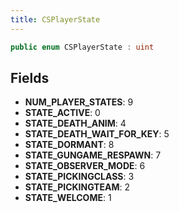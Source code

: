 ```yaml
---
title: CSPlayerState
---
```


```csharp
public enum CSPlayerState : uint
```

## Fields

- **NUM_PLAYER_STATES**: 9
- **STATE_ACTIVE**: 0
- **STATE_DEATH_ANIM**: 4
- **STATE_DEATH_WAIT_FOR_KEY**: 5
- **STATE_DORMANT**: 8
- **STATE_GUNGAME_RESPAWN**: 7
- **STATE_OBSERVER_MODE**: 6
- **STATE_PICKINGCLASS**: 3
- **STATE_PICKINGTEAM**: 2
- **STATE_WELCOME**: 1

